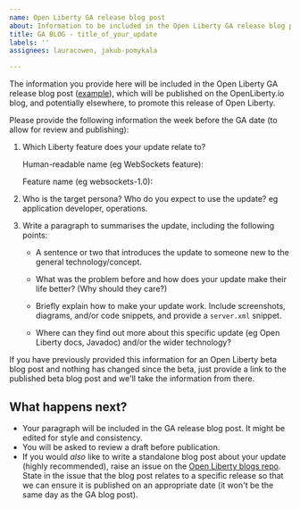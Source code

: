 ```yaml
---
name: Open Liberty GA release blog post
about: Information to be included in the Open Liberty GA release blog post.
title: GA BLOG - title_of_your_update
labels: ''
assignees: lauracowen, jakub-pomykala

---
```


The information you provide here will be included in the Open Liberty GA release blog post ([example](https://openliberty.io/blog/2020/07/30/json-logging-open-liberty-20008.html)), which will be published on the OpenLiberty.io blog, and potentially elsewhere, to promote this release of Open Liberty.

Please provide the following information the week before the GA date (to allow for review and publishing):

1. Which Liberty feature does your update relate to?
    
   Human-readable name (eg WebSockets feature):
   
   Feature name (eg websockets-1.0): 

2. Who is the target persona? Who do you expect to use the update? eg application developer, operations.

3. Write a paragraph to summarises the update, including the following points:
   
   - A sentence or two that introduces the update to someone new to the general technology/concept.

   - What was the problem before and how does your update make their life better? (Why should they care?)
   
   - Briefly explain how to make your update work. Include screenshots, diagrams, and/or code snippets, and provide a `server.xml` snippet.
   
   - Where can they find out more about this specific update (eg Open Liberty docs, Javadoc) and/or the wider technology?

If you have previously provided this information for an Open Liberty beta blog post and nothing has changed since the beta, just provide a link to the published beta blog post and we'll take the information from there.

## What happens next?

- Your paragraph will be included in the GA release blog post. It might be edited for style and consistency.
- You will be asked to review a draft before publication.
- If you would _also_ like to write a standalone blog post about your update (highly recommended), raise an issue on the [Open Liberty blogs repo](https://github.com/OpenLiberty/blogs/issues/new/choose). State in the issue that the blog post relates to a specific release so that we can ensure it is published on an appropriate date (it won't be the same day as the GA blog post).